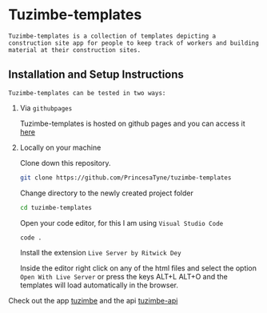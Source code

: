 # Tuzimbe-templates

    Tuzimbe-templates is a collection of templates depicting a construction site app for people to keep track of workers and building material at their construction sites.


## Installation and Setup Instructions

    Tuzimbe-templates can be tested in two ways:

1. Via `githubpages`

    Tuzimbe-templates is hosted on github pages and you can access it [here](https://princesatyne.github.io/tuzimbe-templates)

2. Locally on your machine
  
    Clone down this repository.

      ```bash
      git clone https://github.com/PrincesaTyne/tuzimbe-templates
      ```
    
    Change directory to the newly created project folder

      ```bash
      cd tuzimbe-templates
      ```
    
    Open your code editor, for this I am using `Visual Studio Code`

    ```bash
    code .
    ```

    Install the extension `Live Server by Ritwick Dey`

    Inside the editor right click on any of the html files and select the option `Open With Live Server` or press the keys ALT+L ALT+O and the templates will load automatically in the browser.


Check out the app [tuzimbe](https://github.com/PrincesaTyne/tuzimbe-api) and the api [tuzimbe-api](https://github.com/PrincesaTyne/tuzimbe)
